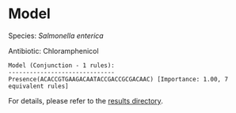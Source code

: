 
# Model

Species: *Salmonella enterica*

Antibiotic: Chloramphenicol

```
Model (Conjunction - 1 rules):
------------------------------
Presence(ACACCGTGAAGACAATACCGACCGCGACAAC) [Importance: 1.00, 7 equivalent rules]

```

For details, please refer to the [results directory](../../../../../results/scm_b/salmonella%20enterica/chloramphenicol/repeat_10/).

